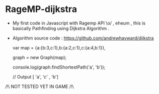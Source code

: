 # RageMP-dijkstra

- My first code in Javascript with Ragemp API \o/ , eheum , this is basically Pathfinding using Dijkstra Algorithm . 

- Algorithm source code : https://github.com/andrewhayward/dijkstra 

	var map = {a:{b:3,c:1},b:{a:2,c:1},c:{a:4,b:1}},

	graph = new Graph(map);
	
	console.log(graph.findShortestPath('a', 'b'));

	// Output [ 'a', 'c' , 'b']



/!\ NOT TESTED YET IN GAME /!\
